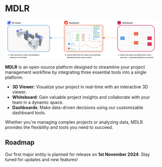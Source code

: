 # MDLR

![MDLR Cover Image](apps/public/thumb/cover.svg)

**MDLR** is an open-source platform designed to streamline your project management workflow by integrating three essential tools into a single platform:

- **3D Viewer**: Visualize your project in real-time with an interactive 3D viewer.
- **Whiteboard**: Gain valuable project insights and collaborate with your team in a dynamic space.
- **Dashboards**: Make data-driven decisions using our customizable dashboard tools.

Whether you're managing complex projects or analyzing data, MDLR provides the flexibility and tools you need to succeed.

## Roadmap

Our first major entity is planned for release on **1st November 2024**. Stay tuned for updates and new features!
